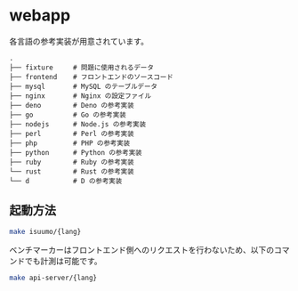 # webapp

各言語の参考実装が用意されています。

```
.
├── fixture     # 問題に使用されるデータ
├── frontend    # フロントエンドのソースコード
├── mysql       # MySQL のテーブルデータ
├── nginx       # Nginx の設定ファイル
├── deno        # Deno の参考実装
├── go          # Go の参考実装
├── nodejs      # Node.js の参考実装
├── perl        # Perl の参考実装
├── php         # PHP の参考実装
├── python      # Python の参考実装
├── ruby        # Ruby の参考実装
└── rust        # Rust の参考実装
└── d           # D の参考実装
```

## 起動方法

```sh
make isuumo/{lang}
```

ベンチマーカーはフロントエンド側へのリクエストを行わないため、以下のコマンドでも計測は可能です。

```sh
make api-server/{lang}
```

